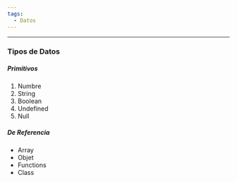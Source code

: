 ```yaml
---
tags:
  - Datos
---
```

---
### Tipos de Datos

##### Primitivos
1) Numbre
2) String
3) Boolean
4) Undefined
5) Null

##### De Referencia
- Array
- Objet
- Functions
- Class

